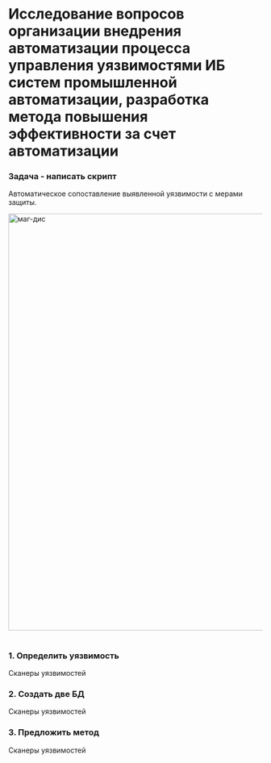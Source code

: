 # Исследование вопросов организации внедрения автоматизации процесса управления уязвимостями ИБ систем промышленной автоматизации, разработка метода повышения эффективности за счет автоматизации

### Задача - написать скрипт

Автоматическое сопоставление выявленной уязвимости с мерами защиты.

<img width="827" alt="маг-дис" src="https://github.com/user-attachments/assets/afa9e9a0-465e-42b7-813e-32cd527eeb9b">

#

### 1. Определить уязвимость

Сканеры уязвимостей

### 2. Создать две БД

Сканеры уязвимостей

### 3. Предложить метод

Сканеры уязвимостей
